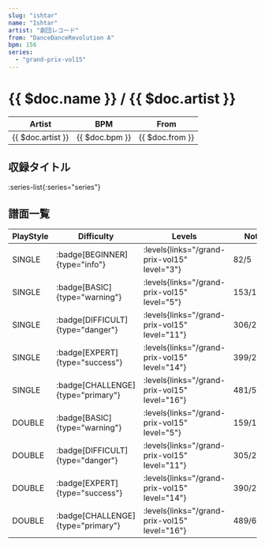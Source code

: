 ```yaml
---
slug: "ishtar"
name: "Ishtar"
artist: "劇団レコード"
from: "DanceDanceRevolution A"
bpm: 156
series:
  - "grand-prix-vol15"
---
```


# {{ $doc.name }} / {{ $doc.artist }}

|Artist|BPM|From|
|------|---|----|
|{{ $doc.artist }}|{{ $doc.bpm }}|{{ $doc.from }}|

## 収録タイトル

:series-list{:series="series"}

## 譜面一覧

|PlayStyle|Difficulty|Levels|Notes|Movie|
|---------|----------|------|-----|-----|
|SINGLE| :badge[BEGINNER]{type="info"}| :levels{links="/grand-prix-vol15" level="3"}|82/5||
|SINGLE| :badge[BASIC]{type="warning"}| :levels{links="/grand-prix-vol15" level="5"}|153/14||
|SINGLE| :badge[DIFFICULT]{type="danger"}| :levels{links="/grand-prix-vol15" level="11"}|306/25||
|SINGLE| :badge[EXPERT]{type="success"}| :levels{links="/grand-prix-vol15" level="14"}|399/23||
|SINGLE| :badge[CHALLENGE]{type="primary"}| :levels{links="/grand-prix-vol15" level="16"}|481/58(56)||
|DOUBLE| :badge[BASIC]{type="warning"}| :levels{links="/grand-prix-vol15" level="5"}|159/14||
|DOUBLE| :badge[DIFFICULT]{type="danger"}| :levels{links="/grand-prix-vol15" level="11"}|305/25||
|DOUBLE| :badge[EXPERT]{type="success"}| :levels{links="/grand-prix-vol15" level="14"}|390/23||
|DOUBLE| :badge[CHALLENGE]{type="primary"}| :levels{links="/grand-prix-vol15" level="16"}|489/63(71)||
